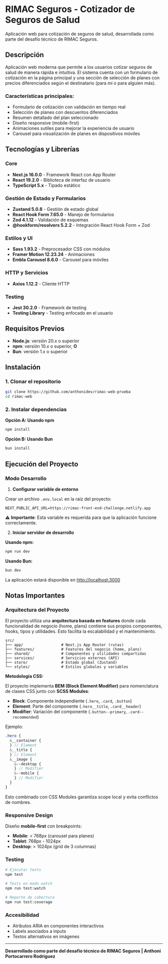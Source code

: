 # RIMAC Seguros - Cotizador de Seguros de Salud

Aplicación web para cotización de seguros de salud, desarrollada como parte del desafío técnico de RIMAC Seguros.

## Descripción

Aplicación web moderna que permite a los usuarios cotizar seguros de salud de manera rápida e intuitiva. El sistema cuenta con un formulario de cotización en la página principal y una sección de selección de planes con precios diferenciados según el destinatario (para mí o para alguien más).

### Características principales:

- Formulario de cotización con validación en tiempo real
- Selección de planes con descuentos diferenciados
- Resumen detallado del plan seleccionado
- Diseño responsive (mobile-first)
- Animaciones sutiles para mejorar la experiencia de usuario
- Carousel para visualización de planes en dispositivos móviles

## Tecnologías y Librerías

### Core

- **Next.js 16.0.0** - Framework React con App Router
- **React 19.2.0** - Biblioteca de interfaz de usuario
- **TypeScript 5.x** - Tipado estático

### Gestión de Estado y Formularios

- **Zustand 5.0.8** - Gestión de estado global
- **React Hook Form 7.65.0** - Manejo de formularios
- **Zod 4.1.12** - Validación de esquemas
- **@hookform/resolvers 5.2.2** - Integración React Hook Form + Zod

### Estilos y UI

- **Sass 1.93.2** - Preprocesador CSS con módulos
- **Framer Motion 12.23.24** - Animaciones
- **Embla Carousel 8.6.0** - Carousel para móviles

### HTTP y Servicios

- **Axios 1.12.2** - Cliente HTTP

### Testing

- **Jest 30.2.0** - Framework de testing
- **Testing Library** - Testing enfocado en el usuario

## Requisitos Previos

- **Node.js**: versión 20.x o superior
- **npm**: versión 10.x o superior, **O**
- **Bun**: versión 1.x o superior

## Instalación

### 1. Clonar el repositorio

```bash
git clone https://github.com/anthonidev/rimac-web-prueba
cd rimac-web
```

### 2. Instalar dependencias

**Opción A: Usando npm**

```bash
npm install
```

**Opción B: Usando Bun**

```bash
bun install
```

## Ejecución del Proyecto

### Modo Desarrollo

1. **Configurar variable de entorno**

Crear un archivo `.env.local` en la raíz del proyecto:

```env
NEXT_PUBLIC_API_URL=https://rimac-front-end-challenge.netlify.app
```

⚠️ **Importante**: Esta variable es requerida para que la aplicación funcione correctamente.

2. **Iniciar servidor de desarrollo**

**Usando npm:**

```bash
npm run dev
```

**Usando Bun:**

```bash
bun dev
```

La aplicación estará disponible en [http://localhost:3000](http://localhost:3000)

## Notas Importantes

### Arquitectura del Proyecto

El proyecto utiliza una **arquitectura basada en features** donde cada funcionalidad de negocio (home, plans) contiene sus propios componentes, hooks, tipos y utilidades. Esto facilita la escalabilidad y el mantenimiento.

```
src/
├── app/                 # Next.js App Router (rutas)
├── features/            # Features del negocio (home, plans)
├── shared/              # Componentes y utilidades compartidas
├── services/            # Servicios externos (API)
├── store/               # Estado global (Zustand)
└── styles/              # Estilos globales y variables
```

**Metodología CSS:**

El proyecto implementa **BEM (Block Element Modifier)** para nomenclatura de clases CSS junto con **SCSS Modules**:

- **Block**: Componente independiente (`.hero`, `.card`, `.button`)
- **Element**: Parte del componente (`.hero__title`, `.card__header`)
- **Modifier**: Variación del componente (`.button--primary`, `.card--recommended`)

Ejemplo:

```scss
.hero {
  &__container {
  } // Element
  &__title {
  } // Element
  &__image {
    &--desktop {
    } // Modifier
    &--mobile {
    } // Modifier
  }
}
```

Esto combinado con CSS Modules garantiza scope local y evita conflictos de nombres.

### Responsive Design

Diseño **mobile-first** con breakpoints:

- **Mobile**: < 768px (carousel para planes)
- **Tablet**: 768px - 1024px
- **Desktop**: > 1024px (grid de 3 columnas)

### Testing

```bash
# Ejecutar tests
npm test

# Tests en modo watch
npm run test:watch

# Reporte de cobertura
npm run test:coverage
```

### Accesibilidad

- Atributos ARIA en componentes interactivos
- Labels asociados a inputs
- Textos alternativos en imágenes

---

**Desarrollado como parte del desafío técnico de RIMAC Seguros | Anthoni Portocarrero Rodriguez**
